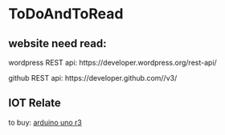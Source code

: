 # ToDoAndToRead
<h2> website need read:</h2>
<p> wordpress REST api:<a> https://developer.wordpress.org/rest-api/  </a></p>
<p> github REST api:<a> https://developer.github.com//v3/  </a></p>
<h2>IOT Relate</h2>
<p>to buy: <a href='https://detail.tmall.com/item.htm?id=523957302031&ali_refid=a3_430673_1006:1108875641:N:arduino:02689b4cf22ce8364e71ded6a92336e3&ali_trackid=1_02689b4cf22ce8364e71ded6a92336e3&spm=a2e15.8261149.07626516002.1'>arduino uno r3</a></p>

